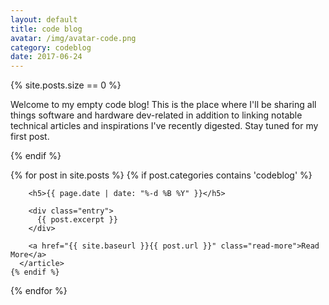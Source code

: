 ```yaml
---
layout: default
title: code blog
avatar: /img/avatar-code.png
category: codeblog
date: 2017-06-24
---
```


<div class="posts">
  {% site.posts.size == 0 %}
    <p>Welcome to my empty code blog! This is the place where I'll be sharing all things software and hardware dev-related in addition to linking notable technical articles and inspirations I've recently digested. Stay tuned for my first post.<p>
  {% endif %}

  {% for post in site.posts %}
    {% if post.categories contains 'codeblog' %}
      <article class="post">

        <h5>{{ page.date | date: "%-d %B %Y" }}</h5>

        <div class="entry">
          {{ post.excerpt }}
        </div>

        <a href="{{ site.baseurl }}{{ post.url }}" class="read-more">Read More</a>
      </article>
    {% endif %}
  {% endfor %}
</div>
